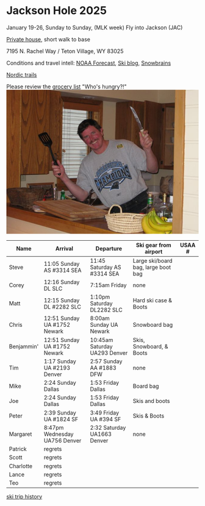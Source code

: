 # Jackson Hole 2025

January 19-26, Sunday to Sunday, (MLK week)
Fly into Jackson (JAC)

[Private house](https://www.vrbo.com/2111111), short walk to base

7195 N. Rachel Way /
Teton Village, WY 83025

Conditions and travel intell:
[NOAA Forecast](https://forecast.weather.gov/MapClick.php?lat=43.704&lon=-110.4884),
[Ski blog](https://www.ski.com/blog/),
[Snowbrains](https://snowbrains.com/)

[Nordic trails](https://jhnordic.com/)

Please review the [grocery list](https://docs.google.com/document/d/1i4ODs6pL9yMEJcBhlv133xWCDkWIRFX0/edit)
"Who's hungry?!"
![Chef Mike!](0903ski_JacksonHole_Mike.jpg)

Name | Arrival | Departure | Ski gear from airport | USAA # |
---|---|----|----|----|
Steve | 11:05 Sunday AS #3314 SEA | 11:45 Saturday AS #3314 SEA | Large ski/board bag, large boot bag |
Corey | 12:16 Sunday DL SLC | 7:15am Friday | none |
Matt | 12:15 Sunday DL #2282 SLC | 1:10pm Saturday DL2282 SLC | Hard ski case & Boots |
Chris | 12:51 Sunday UA #1752 Newark | 8:00am Sunday UA Newark | Snowboard bag |
Benjammin' | 12:51 Sunday UA #1752 Newark  | 10:45am Saturday UA293 Denver | Skis, Snowboard, & Boots |
Tim | 1:17 Sunday UA #2193 Denver | 2:57 Sunday AA #1883 DFW | none |
Mike | 2:24 Sunday Dallas | 1:53 Friday Dallas | Board bag |
Joe | 2:24 Sunday Dallas | 1:53 Friday Dallas | Skis and boots |
Peter | 2:39 Sunday UA #1824 SF | 3:49 Friday UA #394 SF | Skis & Boots|
Margaret | 8:47pm Wednesday UA756 Denver | 2:32 Saturday UA1663 Denver | none |
Patrick | regrets |  | |
Scott | regrets |  | |
Charlotte | regrets |  | |
Lance | regrets |  | |
Teo | regrets |  | |

[ski trip history](ski-trip-history)
